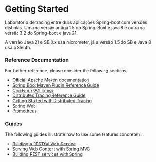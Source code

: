 # Getting Started

Laboratório de tracing entre duas aplicações Spring-boot com versões distintas. Uma na versão antiga 1.5 do Spring-Boot e java 8 e outra na versão 3.2 do Spring-boot e java 21.

A versão Java 21 e SB 3.x usa micrometer, já a versão 1.5 do SB e Java 8 usa o Sleuth.

### Reference Documentation
For further reference, please consider the following sections:

* [Official Apache Maven documentation](https://maven.apache.org/guides/index.html)
* [Spring Boot Maven Plugin Reference Guide](https://docs.spring.io/spring-boot/docs/3.2.5/maven-plugin/reference/html/)
* [Create an OCI image](https://docs.spring.io/spring-boot/docs/3.2.5/maven-plugin/reference/html/#build-image)
* [Distributed Tracing Reference Guide](https://micrometer.io/docs/tracing)
* [Getting Started with Distributed Tracing](https://docs.spring.io/spring-boot/docs/3.2.5/reference/html/actuator.html#actuator.micrometer-tracing.getting-started)
* [Spring Web](https://docs.spring.io/spring-boot/docs/3.2.5/reference/htmlsingle/index.html#web)
* [Prometheus](https://docs.spring.io/spring-boot/docs/3.2.5/reference/htmlsingle/index.html#actuator.metrics.export.prometheus)

### Guides
The following guides illustrate how to use some features concretely:

* [Building a RESTful Web Service](https://spring.io/guides/gs/rest-service/)
* [Serving Web Content with Spring MVC](https://spring.io/guides/gs/serving-web-content/)
* [Building REST services with Spring](https://spring.io/guides/tutorials/rest/)

